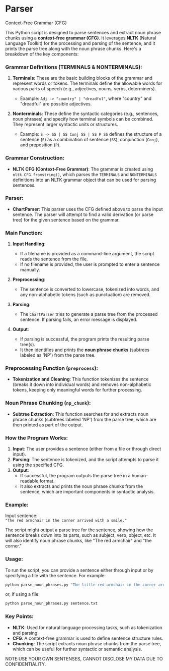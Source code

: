 # Parser
Context-Free Grammar (CFG)

This Python script is designed to parse sentences and extract noun phrase chunks using a **context-free grammar (CFG)**. It leverages **NLTK** (Natural Language Toolkit) for the processing and parsing of the sentence, and it prints the parse tree along with the noun phrase chunks. Here's a breakdown of the key components:

### **Grammar Definitions (TERMINALS & NONTERMINALS)**:
1. **Terminals**: These are the basic building blocks of the grammar and represent words or tokens. The terminals define the allowable words for various parts of speech (e.g., adjectives, nouns, verbs, determiners).
   - Example: `Adj -> "country" | "dreadful"`, where "country" and "dreadful" are possible adjectives.

2. **Nonterminals**: These define the syntactic categories (e.g., sentences, noun phrases) and specify how terminal symbols can be combined. They represent larger syntactic units or structures.
   - Example: `S -> SS | SS Conj SS | SS P SS` defines the structure of a sentence (`S`) as a combination of sentence (`SS`), conjunction (`Conj`), and preposition (`P`).

### **Grammar Construction**:
- **NLTK CFG (Context-Free Grammar)**: The grammar is created using `nltk.CFG.fromstring()`, which parses the `TERMINALS` and `NONTERMINALS` definitions into an NLTK grammar object that can be used for parsing sentences.

### **Parser**:
- **ChartParser**: This parser uses the CFG defined above to parse the input sentence. The parser will attempt to find a valid derivation (or parse tree) for the given sentence based on the grammar.

### **Main Function**:
1. **Input Handling**:
   - If a filename is provided as a command-line argument, the script reads the sentence from the file.
   - If no filename is provided, the user is prompted to enter a sentence manually.

2. **Preprocessing**:
   - The sentence is converted to lowercase, tokenized into words, and any non-alphabetic tokens (such as punctuation) are removed.

3. **Parsing**:
   - The `ChartParser` tries to generate a parse tree from the processed sentence. If parsing fails, an error message is displayed.

4. **Output**:
   - If parsing is successful, the program prints the resulting parse tree(s).
   - It then identifies and prints the **noun phrase chunks** (subtrees labeled as 'NP') from the parse tree.

### **Preprocessing Function (`preprocess`)**:
- **Tokenization and Cleaning**: This function tokenizes the sentence (breaks it down into individual words) and removes non-alphabetic tokens, keeping only meaningful words for further processing.

### **Noun Phrase Chunking (`np_chunk`)**:
- **Subtree Extraction**: This function searches for and extracts noun phrase chunks (subtrees labeled 'NP') from the parse tree, which are then printed as part of the output.

### **How the Program Works**:
1. **Input**: The user provides a sentence (either from a file or through direct input).
2. **Parsing**: The sentence is tokenized, and the script attempts to parse it using the specified CFG.
3. **Output**:
   - If successful, the program outputs the parse tree in a human-readable format.
   - It also extracts and prints the noun phrase chunks from the sentence, which are important components in syntactic analysis.

### **Example**:
Input sentence:  
`"The red armchair in the corner arrived with a smile."`

The script might output a parse tree for the sentence, showing how the sentence breaks down into its parts, such as subject, verb, object, etc. It will also identify noun phrase chunks, like "The red armchair" and "the corner."

### **Usage**:
To run the script, you can provide a sentence either through input or by specifying a file with the sentence. For example:
```bash
python parse_noun_phrases.py "The little red armchair in the corner arrived."
```
or, if using a file:
```bash
python parse_noun_phrases.py sentence.txt
```

### **Key Points**:
- **NLTK**: Used for natural language processing tasks, such as tokenization and parsing.
- **CFG**: A context-free grammar is used to define sentence structure rules.
- **Chunking**: The script extracts noun phrase chunks from the parse tree, which can be useful for further syntactic or semantic analysis.

NOTE:USE YOUR OWN SENTENSES, CANNOT DISCLOSE MY DATA DUE TO CONFIDENTIALITY.
